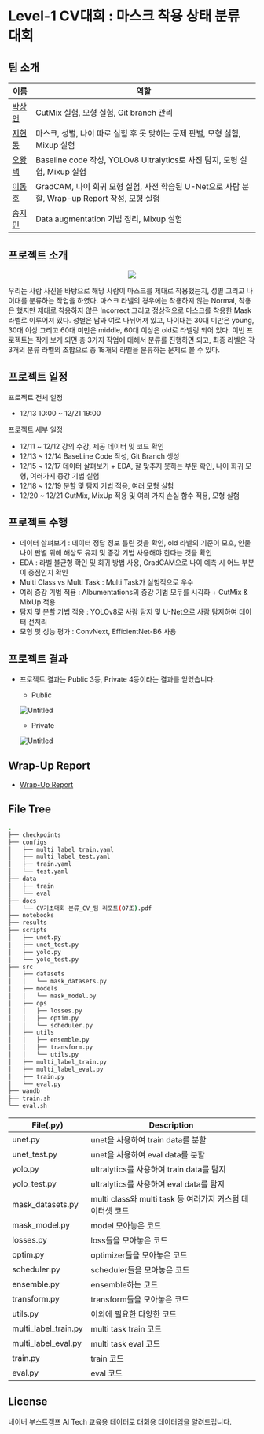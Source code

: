 # Level-1 CV대회 : 마스크 착용 상태 분류 대회

## 팀 소개
| 이름 | 역할 |
| --- | --- |
| [박상언](https://github.com/PSangEon) | CutMix 실험, 모형 실험, Git branch 관리 |
| [지현동](https://github.com/tolfromj) | 마스크, 성별, 나이 따로 실험 후 못 맞히는 문제 판별, 모형 실험, Mixup 실험 |
| [오왕택](https://github.com/ohkingtaek) | Baseline code 작성, YOLOv8 Ultralytics로 사진 탐지, 모형 실험, Mixup 실험 |
| [이동호](https://github.com/as9786) | GradCAM, 나이 회귀 모형 실험, 사전 학습된 U-Net으로 사람 분할, Wrap-up Report 작성, 모형 실험 |
| [송지민](https://github.com/Remiing) | Data augmentation 기법 정리, Mixup 실험 |

## 프로젝트 소개
<p align="center">
<img src="https://github.com/boostcampaitech6/level1-imageclassification-cv-07/assets/49676680/f97949b9-ee29-4884-acd5-dd6e9e52b8b1">
</p>

우리는 사람 사진을 바탕으로 해당 사람이 마스크를 제대로 착용했는지, 성별 그리고 나이대를 분류하는 작업을 하였다. 마스크 라벨의 경우에는 착용하지 않는 Normal, 착용은 했지만 제대로 착용하지 않은 Incorrect 그리고 정상적으로 마스크를 착용한 Mask 라벨로 이루어져 있다. 성별은 남과 여로 나뉘어져 있고, 나이대는 30대 미만은 young, 30대 이상 그리고 60대 미만은 middle, 60대 이상은 old로 라벨링 되어 있다. 이번 프로젝트는 작게 보게 되면 총 3가지 작업에 대해서 분류를 진행하면 되고, 최종 라벨은 각 3개의 분류 라벨의 조합으로 총 18개의 라벨을 분류하는 문제로 볼 수 있다. 

## 프로젝트 일정
프로젝트 전체 일정
- 12/13 10:00 ~ 12/21 19:00

프로젝트 세부 일정
- 12/11 ~ 12/12 강의 수강, 제공 데이터 및 코드 확인
- 12/13 ~ 12/14 BaseLine Code 작성, Git Branch 생성
- 12/15 ~ 12/17 데이터 살펴보기 + EDA, 잘 맞추지 못하는 부분 확인, 나이 회귀 모형, 여러가지 증강 기법 실험
- 12/18 ~ 12/19 분할 및 탐지 기법 적용, 여러 모형 실험
- 12/20 ~ 12/21 CutMix, MixUp 적용 및 여러 가지 손실 함수 적용, 모형 실험

## 프로젝트 수행
- 데이터 살펴보기 : 데이터 정답 정보 틀린 것을 확인, old 라벨의 기준이 모호, 인물 나이 판별 위해 해상도 유지 및 증강 기법 사용해야 한다는 것을 확인
- EDA : 라벨 불균형 확인 및 회귀 방법 사용, GradCAM으로 나이 예측 시 어느 부분이 중점인지 확인
- Multi Class vs Multi Task : Multi Task가 실험적으로 우수
- 여러 증강 기법 적용 : Albumentations의 증강 기법 모두를 시각화 + CutMix & MixUp 적용
- 탐지 및 분할 기법 적용 : YOLOv8로 사람 탐지 및 U-Net으로 사람 탐지하여 데이터 전처리
- 모형 및 성능 평가 : ConvNext, EfficientNet-B6 사용

## 프로젝트 결과
- 프로젝트 결과는 Public 3등, Private 4등이라는 결과를 얻었습니다.
    - Public

    ![Untitled](https://github.com/boostcampaitech6/level1-imageclassification-cv-07/assets/49676680/96f1a617-7b87-424a-b836-87826343dcb4)

    - Private

    ![Untitled](https://github.com/boostcampaitech6/level1-imageclassification-cv-07/assets/49676680/0faabd4a-bd8f-43fb-b530-60cded8c1ca5)

## Wrap-Up Report

- [Wrap-Up Report](https://github.com/boostcampaitech6/level1-imageclassification-cv-07/blob/main/docs/CV%EA%B8%B0%EC%B4%88%EB%8C%80%ED%9A%8C%20%EB%B6%84%EB%A5%98_CV_%ED%8C%80%20%EB%A6%AC%ED%8F%AC%ED%8A%B8(07%EC%A1%B0).pdf)

## File Tree

```bash
.
├── checkpoints
├── configs
│   ├── multi_label_train.yaml
│   ├── multi_label_test.yaml
│   ├── train.yaml
│   └── test.yaml
├── data
│   ├── train
│   └── eval
├── docs
│   └── CV기초대회 분류_CV_팀 리포트(07조).pdf
├── notebooks
├── results
├── scripts
│   ├── unet.py
│   ├── unet_test.py
│   ├── yolo.py
│   └── yolo_test.py
├── src
│   ├── datasets
│   │   └── mask_datasets.py
│   ├── models
│   │   └── mask_model.py
│   ├── ops
│   │   ├── losses.py
│   │   ├── optim.py
│   │   └── scheduler.py
│   ├── utils
│   │   ├── ensemble.py
│   │   ├── transform.py
│   │   └── utils.py
│   ├── multi_label_train.py
│   ├── multi_label_eval.py
│   ├── train.py
│   └── eval.py
├── wandb
├── train.sh
└── eval.sh
```

| File(.py) | Description |
| --- | --- |
| unet.py | unet을 사용하여 train data를 분할 |
| unet_test.py | unet을 사용하여 eval data를 분할 |
| yolo.py | ultralytics를 사용하여 train data를 탐지 |
| yolo_test.py | ultralytics를 사용하여 eval data를 탐지 |
| mask_datasets.py | multi class와 multi task 등 여러가지 커스텀 데이터셋 코드 |
| mask_model.py | model 모아놓은 코드 |
| losses.py | loss들을 모아놓은 코드 |
| optim.py | optimizer들을 모아놓은 코드 |
| scheduler.py | scheduler들을 모아놓은 코드 |
| ensemble.py | ensemble하는 코드 |
| transform.py | transform들을 모아놓은 코드 |
| utils.py | 이외에 필요한 다양한 코드 |
| multi_label_train.py | multi task train 코드 |
| multi_label_eval.py | multi task eval 코드 |
| train.py | train 코드 |
| eval.py | eval 코드 |

## License
네이버 부스트캠프 AI Tech 교육용 데이터로 대회용 데이터임을 알려드립니다.
